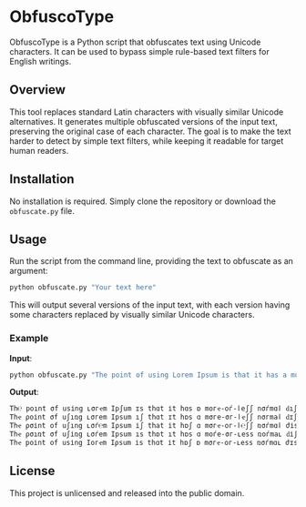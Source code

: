 # ObfuscoType

ObfuscoType is a Python script that obfuscates text using Unicode characters. It can be used to bypass simple rule-based text filters for English writings.

## Overview

This tool replaces standard Latin characters with visually similar Unicode alternatives. It generates multiple obfuscated versions of the input text, preserving the original case of each character. The goal is to make the text harder to detect by simple text filters, while keeping it readable for target human readers.

## Installation

No installation is required. Simply clone the repository or download the `obfuscate.py` file.

## Usage

Run the script from the command line, providing the text to obfuscate as an argument:

```bash
python obfuscate.py "Your text here"
```

This will output several versions of the input text, with each version having some characters replaced by visually similar Unicode characters.

### Example

**Input**:

```bash
python obfuscate.py "The point of using Lorem Ipsum is that it has a more-or-less normal distribution of letters"
```

**Output**:

```bash
Th℮ роıոt σf uѕіոg ʟσгҽm Iрʃum ɪѕ thɑt іt hɑѕ ɒ mогҽ-оѓ-ӏеʃʃ ոσѓmɑӏ ԁıʃtгіƄutıоո σf ӏ℮tt℮гѕ
Thҽ ρоіոt σf uʃıռg ʟσгеm Ірѕum ıʃ thɑt ɪt hɒѕ ɑ mσге-σг-ӏҽʃʃ ոσгmаӏ ԁɪʃtѓіЪutіоո оf ʟеttегʃ
Thҽ ρσіոt оf uʃıոg ʟσѓ℮m Iρѕum іʃ thаt іt hɒʃ ɑ mσгҽ-ог-ӏ℮ʃʃ ռσѓmɑӏ ժіѕtгɪЪutɪоռ оf ӏҽttҽѓʃ
Thҽ ρσıռt σf uʃіռg ʟσѓеm Ірѕum ıѕ thɒt ıt hɒѕ ɑ mоѓе-σг-ʟеѕѕ ռоѓmаʟ ԁіʃtѓıЬutɪоո σf ʟеttҽгѕ
Thҽ роіոt оf uѕіոg Ӏогҽm Іρѕum іѕ thɑt іt hɒʃ ɒ mσгҽ-ог-ʟеѕѕ ռσѓmɑʟ ժɪѕtѓіƄutɪσո σf ʟеttҽгʃ
```


## License

This project is unlicensed and released into the public domain.